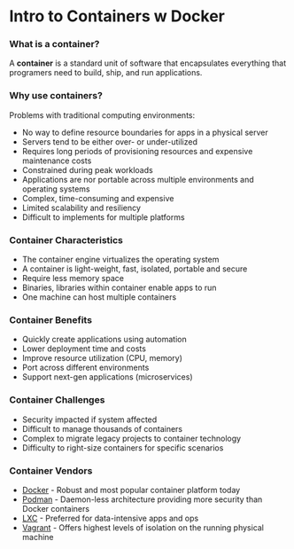 # Intro to Containers w Docker

### What is a container?

A **container** is a standard unit of software that encapsulates everything that programers need to build, ship, and run applications.

### Why use containers?

Problems with traditional computing environments:
- No way to define resource boundaries for apps in a physical server
- Servers tend to be either over- or under-utilized 
- Requires long periods of provisioning resources and expensive maintenance costs
- Constrained during peak workloads
- Applications are nor portable across multiple environments and operating systems
- Complex, time-consuming and expensive
- Limited scalability and resiliency
- Difficult to implements for multiple platforms

### Container Characteristics

- The container engine virtualizes the operating system
- A container is light-weight, fast, isolated, portable and secure
- Require less memory space
- Binaries, libraries within container enable apps to run
- One machine can host multiple containers

### Container Benefits

- Quickly create applications using automation
- Lower deployment time and costs
- Improve resource utilization (CPU, memory)
- Port across different environments
- Support next-gen applications (microservices)

### Container Challenges

- Security impacted if system affected
- Difficult to manage thousands of containers
- Complex to migrate legacy projects to container technology
- Difficulty to right-size containers for specific scenarios

### Container Vendors

- [Docker]() - Robust and most popular container platform today
- [Podman]() - Daemon-less architecture providing more security than Docker containers
- [LXC]() - Preferred for data-intensive apps and ops
- [Vagrant]() - Offers highest levels of isolation on the running physical machine